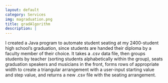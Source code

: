 ```yaml
---
layout: default
category: Services
img: magraduation.png
title: gradAlgorithm
description: |
---
```

 I created a Java program to automate student seating at my 2400-student high school’s graduation, since students are handed their diploma by a faculty member of their choice. It takes a .csv data file, then groups students by teacher (sorting students alphabetically within the group), seats graduation speakers and musicians in the front, forms rows of appropriate width to create a triangular arrangement with a user-input starting value and step value, and returns a new .csv file with the seating arrangement.
